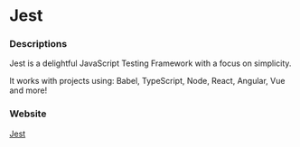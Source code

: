 # Jest

### Descriptions
Jest is a delightful JavaScript Testing Framework with a focus on simplicity.

It works with projects using: Babel, TypeScript, Node, React, Angular, Vue and more!


### Website

[Jest](https://jestjs.io/)